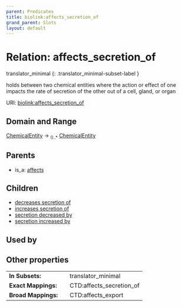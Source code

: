 ```yaml
---
parent: Predicates
title: biolink:affects_secretion_of
grand_parent: Slots
layout: default
---
```


# Relation: affects_secretion_of

translator_minimal
{: .translator_minimal-subset-label }


holds between two chemical entities where the action or effect of one impacts the rate of secretion of the other out of a cell, gland, or organ

URI: [biolink:affects_secretion_of](https://w3id.org/biolink/vocab/affects_secretion_of)

## Domain and Range

[ChemicalEntity](ChemicalEntity.md) ->  <sub>0..*</sub> [ChemicalEntity](ChemicalEntity.md)

## Parents

 *  is_a: [affects](affects.md)

## Children

 *  [decreases secretion of](decreases_secretion_of.md)
 *  [increases secretion of](increases_secretion_of.md)
 *  [secretion decreased by](secretion_decreased_by.md)
 *  [secretion increased by](secretion_increased_by.md)

## Used by


## Other properties

|  |  |  |
| --- | --- | --- |
| **In Subsets:** | | translator_minimal |
| **Exact Mappings:** | | CTD:affects_secretion_of |
| **Broad Mappings:** | | CTD:affects_export |

